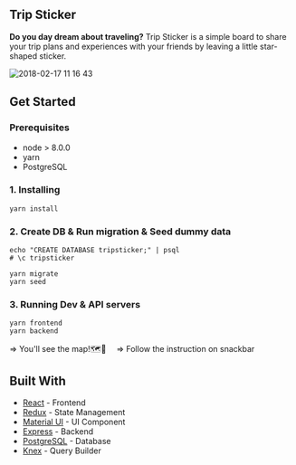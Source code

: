 ## Trip Sticker 
**Do you day dream about traveling?**
Trip Sticker is a simple board to share your trip plans and experiences with your friends by leaving a little star-shaped sticker. 

![2018-02-17 11 16 43](https://user-images.githubusercontent.com/28984604/36337189-1e468c9c-13d4-11e8-91df-628ff7f33cad.png)


## Get Started
### Prerequisites
- node > 8.0.0
- yarn
- PostgreSQL

### 1. Installing
```
yarn install
```

### 2. Create DB & Run migration & Seed dummy data
```
echo "CREATE DATABASE tripsticker;" | psql
# \c tripsticker

yarn migrate
yarn seed
```

### 3. Running Dev & API servers
```
yarn frontend
yarn backend
```
=> You'll see the map!🗺💃　
=> Follow the instruction on snackbar 

## Built With
* [React](https://facebook.github.io/react/) - Frontend
* [Redux](https://github.com/reactjs/redux) - State Management
* [Material UI](http://www.material-ui.com/) - UI Component
* [Express](https://expressjs.com/) - Backend
* [PostgreSQL](https://www.postgresql.org/) - Database
* [Knex](http://knexjs.org/) - Query Builder

